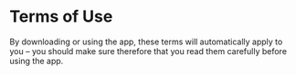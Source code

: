 # Terms of Use

By downloading or using the app, these terms will automatically apply to you – you should make sure therefore that you read them carefully before using the app. 
